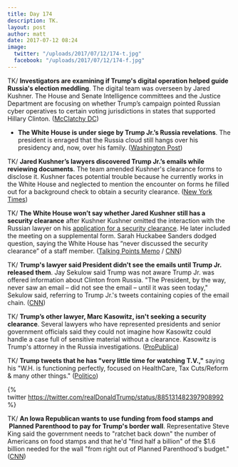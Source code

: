 ```yaml
---
title: Day 174
description: TK.
layout: post
author: matt
date: 2017-07-12 08:24
image:
  twitter: "/uploads/2017/07/12/174-t.jpg"
  facebook: "/uploads/2017/07/12/174-f.jpg"
---
```

TK/ **Investigators are examining if Trump's digital operation helped guide Russia's election meddling**. The digital team was overseen by Jared Kushner. The House and Senate Intelligence committees and the Justice Department are focusing on whether Trump’s campaign pointed Russian cyber operatives to certain voting jurisdictions in states that supported Hillary Clinton. ([McClatchy DC](http://www.mcclatchydc.com/news/nation-world/national/article160803619.html))

* **The White House is under siege by Trump Jr.’s Russia revelations**. The president is enraged that the Russia cloud still hangs over his presidency and, now, over his family. ([Washington Post](https://www.washingtonpost.com/politics/category-5-hurricane-white-house-under-siege-by-trump-jrs-russia-revelations/2017/07/11/1e091478-664d-11e7-8eb5-cbccc2e7bfbf_story.html))

TK/ **Jared Kushner’s lawyers discovered Trump Jr.’s emails while reviewing documents**. The team amended Kushner's clearance forms to disclose it. Kushner faces potential trouble because he currently works in the White House and neglected to mention the encounter on forms he filled out for a background check to obtain a security clearance. ([New York Times](https://www.nytimes.com/2017/07/11/us/politics/russia-trump.html))

TK/ **The White House won’t say whether Jared Kushner still has a security clearance** after Kushner Kushner omitted the interaction with the Russian lawyer on his [application for a security clearance](https://whatthefuckjusthappenedtoday.com/2017/07/11/Day-173/#2-the-email-sent-to-trump-jr-said-th). He later included the meeting on a supplemental form. Sarah Huckabee Sanders dodged question, saying the White House has “never discussed the security clearance” of a staff member. ([Talking Points Memo](http://talkingpointsmemo.com/livewire/white-house-wont-say-kushner-has-security-clearance) / [CNN](http://www.cnn.com/2017/07/12/politics/kushner-trump-jr-russia-email-chain/index.html))

TK/ **Trump's lawyer said President didn't see the emails until Trump Jr. released them**. Jay Sekulow said Trump was not aware Trump Jr. was offered information about Clinton from Russia. "The President, by the way, never saw an email – did not see the email – until it was seen today," Sekulow said, referring to Trump Jr.'s tweets containing copies of the email chain. ([CNN](http://www.cnn.com/2017/07/12/politics/jay-sekulow-response-donald-trump-jr/index.html))

TK/ **Trump’s other lawyer, Marc Kasowitz, isn't seeking a security clearance**. Several lawyers who have represented presidents and senior government officials said they could not imagine how Kasowitz could handle a case full of sensitive material without a clearance. Kasowitz is Trump's attorney in the Russia investigations. ([ProPublica](https://www.propublica.org/article/trump-russia-lawyer-marc-kasowitz-alcohol-security-clearance))

TK/ **Trump tweets that he has "very little time for watching T.V.,"** saying his "W.H. is functioning perfectly, focused on HealthCare, Tax Cuts/Reform & many other things." ([Politico](http://www.politico.com/story/2017/07/12/trump-tweet-i-have-little-time-to-watch-tv-240447))

{% twitter https://twitter.com/realDonaldTrump/status/885131482397908992 %}

TK/ **An Iowa Republican wants to use funding from food stamps and  Planned Parenthood to pay for Trump's border wall**. Representative Steve King said the government needs to "ratchet back down" the number of Americans on food stamps and that he'd "find half a billion" of the $1.6 billion needed for the wall "from right out of Planned Parenthood's budget." ([CNN](http://www.cnn.com/2017/07/12/politics/steve-king-food-stamps-border-wall-cnntv/index.html))